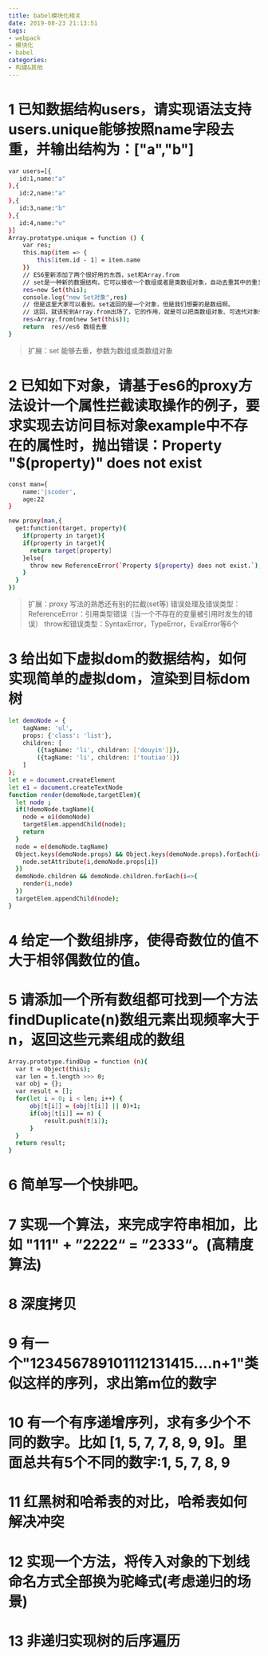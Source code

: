 ```yaml
---
title: babel模块化相关
date: 2019-08-23 21:13:51
tags: 
- webpack
- 模块化
- babel
categories: 
- 构建&其他
---
```

# 1 已知数据结构users，请实现语法支持users.unique能够按照name字段去重，并输出结构为：["a","b"]
```bash
var users=[{
   id:1,name:"a"
},{
   id:2,name:"a"
},{
   id:3,name:"b"
},{
   id:4,name:"v"
}]
Array.prototype.unique = function () {
    var res;
    this.map(item => {
        this[item.id - 1] = item.name  
    })
    // ES6里新添加了两个很好用的东西，set和Array.from
    // set是一种新的数据结构，它可以接收一个数组或者是类数组对象，自动去重其中的重复项目。
    res=new Set(this);
    console.log("new Set对象",res)
    // 但是这里大家可以看到，set返回的是一个对象，但是我们想要的是数组啊。
    // 这回，就该轮到Array.from出场了，它的作用，就是可以把类数组对象、可迭代对象转化为数组。
    res=Array.from(new Set(this));
    return  res//es6 数组去重
}
```
> 扩展：set 能够去重，参数为数组或类数组对象
# 2 已知如下对象，请基于es6的proxy方法设计一个属性拦截读取操作的例子，要求实现去访问目标对象example中不存在的属性时，抛出错误：Property "$(property)" does not exist
```bash
const man={
    name:'jscoder',
    age:22
}

new proxy(man,{
  get:function(target, property){
    if(property in target){
    if(property in target){
      return target[property]
    }else{
      throw new ReferenceError(`Property ${property} does not exist.`);
    }
  }
})
```
> 扩展：proxy 写法的熟悉还有别的拦截(set等)
>      错误处理及错误类型：ReferenceError：引用类型错误（当一个不存在的变量被引用时发生的错误）
>                       throw和错误类型：SyntaxError，TypeError，EvalError等6个
# 3 给出如下虚拟dom的数据结构，如何实现简单的虚拟dom，渲染到目标dom树
```bash
let demoNode = {
    tagName: 'ul',
    props: {'class': 'list'},
    children: [
        ({tagName: 'li', children: ['douyin']}),
        ({tagName: 'li', children: ['toutiao']})
    ]
};
let e = document.createElement
let e1 = document.createTextNode
function render(demoNode,targetElem){
  let node ;
  if(!demoNode.tagName){
    node = e1(demoNode)
    targetElem.appendChild(node);
    return 
  }
  node = e(demoNode.tagName)
  Object.keys(demoNode.props) && Object.keys(demoNode.props).forEach(i=>{
    node.setAttribute(i,demoNode.props[i])
  })
  demoNode.children && demoNode.children.forEach(i=>{
    render(i,node)
  })
  targetElem.appendChild(node);
}
```
# 4 给定一个数组排序，使得奇数位的值不大于相邻偶数位的值。
# 5 请添加一个所有数组都可找到一个方法findDuplicate(n)数组元素出现频率大于n，返回这些元素组成的数组
```bash
Array.prototype.findDup = function (n){
  var t = Object(this);
  var len = t.length >>> 0;
  var obj = {};
  var result = [];
  for(let i = 0; i < len; i++) {
      obj[t[i]] = (obj[t[i]] || 0)+1;
      if(obj[t[i]] == n) {
          result.push(t[i]);
      }
  }
  return result;
}
```
# 6  简单写一个快排吧。
# 7 实现一个算法，来完成字符串相加，比如 "111" + ”2222“ = ”2333“。(高精度算法)
# 8 深度拷贝
# 9 有一个"123456789101112131415....n+1"类似这样的序列，求出第m位的数字
# 10 有一个有序递增序列，求有多少个不同的数字。比如 [1, 5, 7, 7, 8, 9, 9]。里面总共有5个不同的数字:1, 5, 7, 8, 9
# 11 红黑树和哈希表的对比，哈希表如何解决冲突
# 12 实现一个方法，将传入对象的下划线命名方式全部换为驼峰式(考虑递归的场景)
# 13 非递归实现树的后序遍历